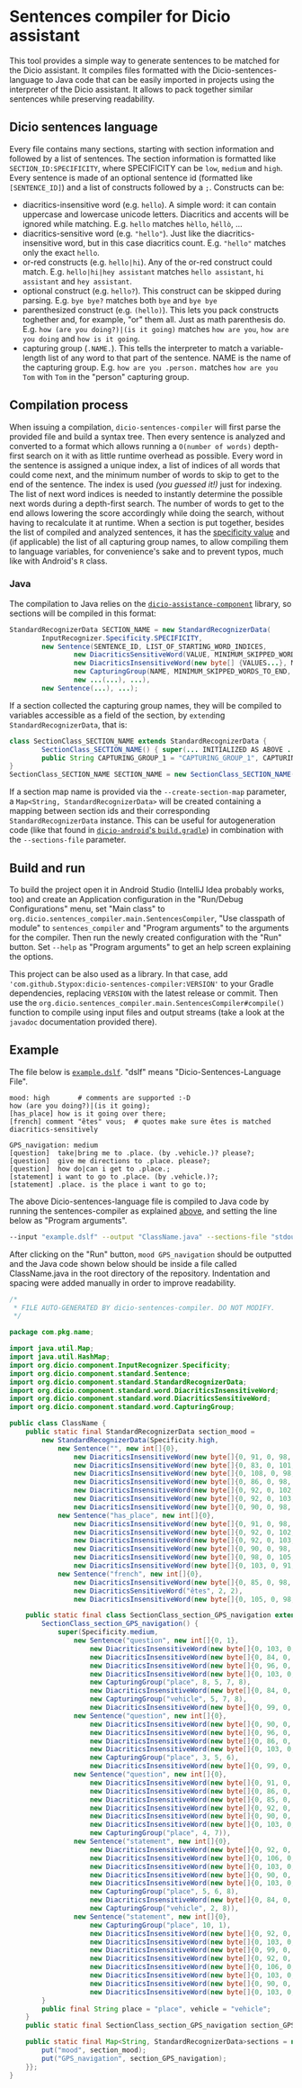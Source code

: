 # Sentences compiler for Dicio assistant
This tool provides a simple way to generate sentences to be matched for the Dicio assistant. It compiles files formatted with the Dicio-sentences-language to Java code that can be easily imported in projects using the interpreter of the Dicio assistant. It allows to pack together similar sentences while preserving readability.

## Dicio sentences language
Every file contains many sections, starting with section information and followed by a list of sentences. The section information is formatted like `SECTION_ID:SPECIFICITY`, where SPECIFICITY can be `low`, `medium` and `high`. Every sentence is made of an optional sentence id (formatted like `[SENTENCE_ID]`) and a list of constructs followed by a `;`. Constructs can be:
- diacritics-insensitive word (e.g. `hello`). A simple word: it can contain uppercase and lowercase unicode letters. Diacritics and accents will be ignored while matching. E.g. `hello` matches `hèllo`, `héllò`, ...
- diacritics-sensitive word (e.g. `"hello"`). Just like the diacritics-insensitive word, but in this case diacritics count. E.g. `"hello"` matches only the exact `hello`.
- or-red constructs (e.g. `hello|hi`). Any of the or-red construct could match. E.g. `hello|hi|hey assistant` matches `hello assistant`, `hi assistant` and `hey assistant`.
- optional construct (e.g. `hello?`). This construct can be skipped during parsing. E.g. `bye bye?` matches both `bye` and `bye bye`
- parenthesized construct (e.g. `(hello)`). This lets you pack constructs toghether and, for example, "or" them all. Just as math parenthesis do. E.g. `how (are you doing?)|(is it going)` matches `how are you`, `how are you doing` and `how is it going`.
- capturing group (`.NAME.`). This tells the interpreter to match a variable-length list of any word to that part of the sentence. NAME is the name of the capturing group. E.g. `how are you .person.` matches `how are you Tom` with `Tom` in the "person" capturing group.

## Compilation process
When issuing a compilation, `dicio-sentences-compiler` will first parse the provided file and build a syntax tree. Then every sentence is analyzed and converted to a format which allows running a `O(number of words)` depth-first search on it with as little runtime overhead as possible. Every word in the sentence is assigned a unique index, a list of indices of all words that could come next, and the minimum number of words to skip to get to the end of the sentence. The index is used *(you guessed it!)* just for indexing. The list of next word indices is needed to instantly determine the possible next words during a depth-first search. The number of words to get to the end allows lowering the score accordingly while doing the search, without having to recalculate it at runtime. When a section is put together, besides the list of compiled and analyzed sentences, it has the [specificity value](https://github.com/Stypox/dicio-assistance-component/#input-recognizer) and (if applicable) the list of all capturing group names, to allow compiling them to language variables, for convenience's sake and to prevent typos, much like with Android's `R` class.

### Java
The compilation to Java relies on the [`dicio-assistance-component`](https://github.com/Stypox/dicio-assistance-component) library, so sections will be compiled in this format:
```java
StandardRecognizerData SECTION_NAME = new StandardRecognizerData(
        InputRecognizer.Specificity.SPECIFICITY,
        new Sentence(SENTENCE_ID, LIST_OF_STARTING_WORD_INDICES,
                new DiacriticsSensitiveWord(VALUE, MINIMUM_SKIPPED_WORDS_TO_END, NEXT_WORD_INDICES...),
                new DiacriticsInsensitiveWord(new byte[] {VALUES...}, MINIMUM_SKIPPED_WORDS_TO_END, NEXT_WORD_INDICES...),
                new CapturingGroup(NAME, MINIMUM_SKIPPED_WORDS_TO_END, NEXT_WORD_INDICES...),
                new ...(...), ...),
        new Sentence(...), ...);
```
If a section collected the capturing group names, they will be compiled to variables accessible as a field of the section, by `extend`ing `StandardRecognizerData`, that is:
```java
class SectionClass_SECTION_NAME extends StandardRecognizerData {
        SectionClass_SECTION_NAME() { super(... INITIALIZED AS ABOVE ...); }
        public String CAPTURING_GROUP_1 = "CAPTURING_GROUP_1", CAPTURING_GROUP_2 = "CAPTURING_GROUP_2", ...;
}
SectionClass_SECTION_NAME SECTION_NAME = new SectionClass_SECTION_NAME();
```
If a section map name is provided via the `--create-section-map` parameter, a `Map<String, StandardRecognizerData>` will be created containing a mapping between section ids and their corresponding `StandardRecognizerData` instance. This can be useful for autogeneration code (like that found in [`dicio-android`'s `build.gradle`](https://github.com/Stypox/dicio-android/blob/master/app/build.gradle)) in combination with the `--sections-file` parameter.

## Build and run
To build the project open it in Android Studio (IntelliJ Idea probably works, too) and create an Application configuration in the "Run/Debug Configurations" menu, set "Main class" to `org.dicio.sentences_compiler.main.SentencesCompiler`, "Use classpath of module" to `sentences_compiler` and "Program arguments" to the arguments for the compiler. Then run the newly created configuration with the "Run" button. Set `--help` as "Program arguments" to get an help screen explaining the options.

This project can be also used as a library. In that case, add `'com.github.Stypox:dicio-sentences-compiler:VERSION'` to your Gradle dependencies, replacing `VERSION` with the latest release or commit. Then use the `org.dicio.sentences_compiler.main.SentencesCompiler#compile()` function to compile using input files and output streams (take a look at the `javadoc` documentation provided there).

## Example
The file below is [`example.dslf`](example.dslf). "dslf" means "Dicio-Sentences-Language File".
```
mood: high       # comments are supported :-D
how (are you doing?)|(is it going);
[has_place] how is it going over there;
[french] comment "êtes" vous;  # quotes make sure êtes is matched diacritics-sensitively

GPS_navigation: medium
[question]  take|bring me to .place. (by .vehicle.)? please?;
[question]  give me directions to .place. please?;
[question]  how do|can i get to .place.;
[statement] i want to go to .place. (by .vehicle.)?;
[statement] .place. is the place i want to go to;
```
The above Dicio-sentences-language file is compiled to Java code by running the sentences-compiler as explained [above](#build-and-run), and setting the line below as "Program arguments".
```sh
--input "example.dslf" --output "ClassName.java" --sections-file "stdout" java --variable-prefix "section_" --package "com.pkg.name" --class "ClassName" --create-section-map "sections"
```
After clicking on the "Run" button, `mood GPS_navigation` should be outputted and the Java code shown below should be inside a file called ClassName.java in the root directory of the repository. Indentation and spacing were added manually in order to improve readability.
```java
/*
 * FILE AUTO-GENERATED BY dicio-sentences-compiler. DO NOT MODIFY.
 */

package com.pkg.name;

import java.util.Map;
import java.util.HashMap;
import org.dicio.component.InputRecognizer.Specificity;
import org.dicio.component.standard.Sentence;
import org.dicio.component.standard.StandardRecognizerData;
import org.dicio.component.standard.word.DiacriticsInsensitiveWord;
import org.dicio.component.standard.word.DiacriticsSensitiveWord;
import org.dicio.component.standard.word.CapturingGroup;

public class ClassName {
    public static final StandardRecognizerData section_mood =
        new StandardRecognizerData(Specificity.high,
            new Sentence("", new int[]{0},
                new DiacriticsInsensitiveWord(new byte[]{0, 91, 0, 98, 0, 106, 0, 0, 0, 0}, 4, 1, 4),
                new DiacriticsInsensitiveWord(new byte[]{0, 83, 0, 101, 0, 88, 0, 0, 0, 0}, 3, 2),
                new DiacriticsInsensitiveWord(new byte[]{0, 108, 0, 98, 0, 104, 0, 0, 0, 0}, 2, 3, 7),
                new DiacriticsInsensitiveWord(new byte[]{0, 86, 0, 98, 0, 92, 0, 97, 0, 90, 0, 0, 0, 0}, 1, 7),
                new DiacriticsInsensitiveWord(new byte[]{0, 92, 0, 102, 0, 0, 0, 0}, 3, 5),
                new DiacriticsInsensitiveWord(new byte[]{0, 92, 0, 103, 0, 0, 0, 0}, 2, 6),
                new DiacriticsInsensitiveWord(new byte[]{0, 90, 0, 98, 0, 92, 0, 97, 0, 90, 0, 0, 0, 0}, 1, 7)),
            new Sentence("has_place", new int[]{0},
                new DiacriticsInsensitiveWord(new byte[]{0, 91, 0, 98, 0, 106, 0, 0, 0, 0}, 6, 1),
                new DiacriticsInsensitiveWord(new byte[]{0, 92, 0, 102, 0, 0, 0, 0}, 5, 2),
                new DiacriticsInsensitiveWord(new byte[]{0, 92, 0, 103, 0, 0, 0, 0}, 4, 3),
                new DiacriticsInsensitiveWord(new byte[]{0, 90, 0, 98, 0, 92, 0, 97, 0, 90, 0, 0, 0, 0}, 3, 4),
                new DiacriticsInsensitiveWord(new byte[]{0, 98, 0, 105, 0, 88, 0, 101, 0, 0, 0, 0}, 2, 5),
                new DiacriticsInsensitiveWord(new byte[]{0, 103, 0, 91, 0, 88, 0, 101, 0, 88, 0, 0, 0, 0}, 1, 6)),
            new Sentence("french", new int[]{0},
                new DiacriticsInsensitiveWord(new byte[]{0, 85, 0, 98, 0, 96, 0, 96, 0, 88, 0, 97, 0, 103, 0, 0, 0, 0}, 3, 1),
                new DiacriticsSensitiveWord("êtes", 2, 2),
                new DiacriticsInsensitiveWord(new byte[]{0, 105, 0, 98, 0, 104, 0, 102, 0, 0, 0, 0}, 1, 3)));

    public static final class SectionClass_section_GPS_navigation extends StandardRecognizerData {
        SectionClass_section_GPS_navigation() {
            super(Specificity.medium,
                new Sentence("question", new int[]{0, 1},
                    new DiacriticsInsensitiveWord(new byte[]{0, 103, 0, 83, 0, 94, 0, 88, 0, 0, 0, 0}, 9, 2),
                    new DiacriticsInsensitiveWord(new byte[]{0, 84, 0, 101, 0, 92, 0, 97, 0, 90, 0, 0, 0, 0}, 11, 2),
                    new DiacriticsInsensitiveWord(new byte[]{0, 96, 0, 88, 0, 0, 0, 0}, 10, 3),
                    new DiacriticsInsensitiveWord(new byte[]{0, 103, 0, 98, 0, 0, 0, 0}, 9, 4),
                    new CapturingGroup("place", 8, 5, 7, 8),
                    new DiacriticsInsensitiveWord(new byte[]{0, 84, 0, 108, 0, 0, 0, 0}, 6, 6),
                    new CapturingGroup("vehicle", 5, 7, 8),
                    new DiacriticsInsensitiveWord(new byte[]{0, 99, 0, 95, 0, 88, 0, 83, 0, 102, 0, 88, 0, 0, 0, 0}, 4, 8)),
                new Sentence("question", new int[]{0},
                    new DiacriticsInsensitiveWord(new byte[]{0, 90, 0, 92, 0, 105, 0, 88, 0, 0, 0, 0}, 7, 1),
                    new DiacriticsInsensitiveWord(new byte[]{0, 96, 0, 88, 0, 0, 0, 0}, 6, 2),
                    new DiacriticsInsensitiveWord(new byte[]{0, 86, 0, 92, 0, 101, 0, 88, 0, 85, 0, 103, 0, 92, 0, 98, 0, 97, 0, 102, 0, 0, 0, 0}, 5, 3),
                    new DiacriticsInsensitiveWord(new byte[]{0, 103, 0, 98, 0, 0, 0, 0}, 4, 4),
                    new CapturingGroup("place", 3, 5, 6),
                    new DiacriticsInsensitiveWord(new byte[]{0, 99, 0, 95, 0, 88, 0, 83, 0, 102, 0, 88, 0, 0, 0, 0}, 1, 6)),
                new Sentence("question", new int[]{0},
                    new DiacriticsInsensitiveWord(new byte[]{0, 91, 0, 98, 0, 106, 0, 0, 0, 0}, 9, 1, 2),
                    new DiacriticsInsensitiveWord(new byte[]{0, 86, 0, 98, 0, 0, 0, 0}, 6, 3),
                    new DiacriticsInsensitiveWord(new byte[]{0, 85, 0, 83, 0, 97, 0, 0, 0, 0}, 8, 3),
                    new DiacriticsInsensitiveWord(new byte[]{0, 92, 0, 0, 0, 0}, 7, 4),
                    new DiacriticsInsensitiveWord(new byte[]{0, 90, 0, 88, 0, 103, 0, 0, 0, 0}, 6, 5),
                    new DiacriticsInsensitiveWord(new byte[]{0, 103, 0, 98, 0, 0, 0, 0}, 5, 6),
                    new CapturingGroup("place", 4, 7)),
                new Sentence("statement", new int[]{0},
                    new DiacriticsInsensitiveWord(new byte[]{0, 92, 0, 0, 0, 0}, 10, 1),
                    new DiacriticsInsensitiveWord(new byte[]{0, 106, 0, 83, 0, 97, 0, 103, 0, 0, 0, 0}, 9, 2),
                    new DiacriticsInsensitiveWord(new byte[]{0, 103, 0, 98, 0, 0, 0, 0}, 8, 3),
                    new DiacriticsInsensitiveWord(new byte[]{0, 90, 0, 98, 0, 0, 0, 0}, 7, 4),
                    new DiacriticsInsensitiveWord(new byte[]{0, 103, 0, 98, 0, 0, 0, 0}, 6, 5),
                    new CapturingGroup("place", 5, 6, 8),
                    new DiacriticsInsensitiveWord(new byte[]{0, 84, 0, 108, 0, 0, 0, 0}, 3, 7),
                    new CapturingGroup("vehicle", 2, 8)),
                new Sentence("statement", new int[]{0},
                    new CapturingGroup("place", 10, 1),
                    new DiacriticsInsensitiveWord(new byte[]{0, 92, 0, 102, 0, 0, 0, 0}, 8, 2),
                    new DiacriticsInsensitiveWord(new byte[]{0, 103, 0, 91, 0, 88, 0, 0, 0, 0}, 7, 3),
                    new DiacriticsInsensitiveWord(new byte[]{0, 99, 0, 95, 0, 83, 0, 85, 0, 88, 0, 0, 0, 0}, 6, 4),
                    new DiacriticsInsensitiveWord(new byte[]{0, 92, 0, 0, 0, 0}, 5, 5),
                    new DiacriticsInsensitiveWord(new byte[]{0, 106, 0, 83, 0, 97, 0, 103, 0, 0, 0, 0}, 4, 6),
                    new DiacriticsInsensitiveWord(new byte[]{0, 103, 0, 98, 0, 0, 0, 0}, 3, 7),
                    new DiacriticsInsensitiveWord(new byte[]{0, 90, 0, 98, 0, 0, 0, 0}, 2, 8),
                    new DiacriticsInsensitiveWord(new byte[]{0, 103, 0, 98, 0, 0, 0, 0}, 1, 9)));
        }
        public final String place = "place", vehicle = "vehicle";
    }
    public static final SectionClass_section_GPS_navigation section_GPS_navigation = new SectionClass_section_GPS_navigation();

    public static final Map<String, StandardRecognizerData>sections = new HashMap<String, StandardRecognizerData>() {{
        put("mood", section_mood);
        put("GPS_navigation", section_GPS_navigation);
    }};
}

```
